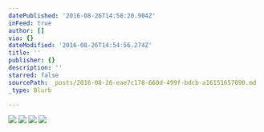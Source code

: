 ```yaml
---
datePublished: '2016-08-26T14:58:20.904Z'
inFeed: true
author: []
via: {}
dateModified: '2016-08-26T14:54:56.274Z'
title: ''
publisher: {}
description: ''
starred: false
sourcePath: _posts/2016-08-26-eae7c178-660d-499f-bdcb-a16151657090.md
_type: Blurb

---
```

![](https://the-grid-user-content.s3-us-west-2.amazonaws.com/39fe9b79-6fe4-4810-8885-3f88635fe5c2.jpg)
![](https://the-grid-user-content.s3-us-west-2.amazonaws.com/dffbd278-5325-499a-be4c-3a95df400f0f.jpg)
![](https://the-grid-user-content.s3-us-west-2.amazonaws.com/0a7dc884-37e9-44dc-91ee-6d6f97602f83.jpg)
![](https://the-grid-user-content.s3-us-west-2.amazonaws.com/a7b5b7ec-55bc-499f-8bbc-12abf7c40d67.jpg)